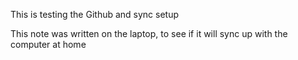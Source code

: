 This is testing the Github and sync setup

This note was written on the laptop, to see if it will sync up with the computer at home